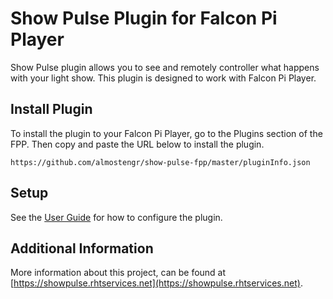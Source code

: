 # Show Pulse Plugin for Falcon Pi Player

Show Pulse plugin allows you to see and remotely controller what happens with your light show. This 
plugin is designed to work with Falcon Pi Player.

## Install Plugin

To install the plugin to your Falcon Pi Player, go to the Plugins section of the FPP. Then copy and 
paste the URL below to install the plugin.

```
https://github.com/almostengr/show-pulse-fpp/master/pluginInfo.json
```

## Setup 

See the [User Guide](https://lightshowpulse.com/pages/user-guide/fpp-plugin-quick-start) for how 
to configure the plugin.

## Additional Information

More information about this project, can be found at 
[https://showpulse.rhtservices.net](https://showpulse.rhtservices.net).
